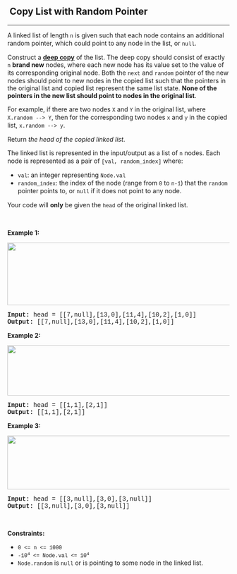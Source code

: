 <h2>  Copy List with Random Pointer</h2><hr><div><p>A linked list of length <code style="font-family: SFMono-Regular, Consolas, &quot;Liberation Mono&quot;, Menlo, Courier, monospace, Bangla482, sans-serif;">n</code> is given such that each node contains an additional random pointer, which could point to any node in the list, or <code style="font-family: SFMono-Regular, Consolas, &quot;Liberation Mono&quot;, Menlo, Courier, monospace, Bangla482, sans-serif;">null</code>.</p>

<p>Construct a <a href="https://en.wikipedia.org/wiki/Object_copying#Deep_copy" target="_blank"><strong>deep copy</strong></a> of the list. The deep copy should consist of exactly <code style="font-family: SFMono-Regular, Consolas, &quot;Liberation Mono&quot;, Menlo, Courier, monospace, Bangla482, sans-serif;">n</code> <strong>brand new</strong> nodes, where each new node has its value set to the value of its corresponding original node. Both the <code style="font-family: SFMono-Regular, Consolas, &quot;Liberation Mono&quot;, Menlo, Courier, monospace, Bangla482, sans-serif;">next</code> and <code style="font-family: SFMono-Regular, Consolas, &quot;Liberation Mono&quot;, Menlo, Courier, monospace, Bangla482, sans-serif;">random</code> pointer of the new nodes should point to new nodes in the copied list such that the pointers in the original list and copied list represent the same list state. <strong>None of the pointers in the new list should point to nodes in the original list</strong>.</p>

<p>For example, if there are two nodes <code style="font-family: SFMono-Regular, Consolas, &quot;Liberation Mono&quot;, Menlo, Courier, monospace, Bangla482, sans-serif;">X</code> and <code style="font-family: SFMono-Regular, Consolas, &quot;Liberation Mono&quot;, Menlo, Courier, monospace, Bangla482, sans-serif;">Y</code> in the original list, where <code style="font-family: SFMono-Regular, Consolas, &quot;Liberation Mono&quot;, Menlo, Courier, monospace, Bangla482, sans-serif;">X.random --&gt; Y</code>, then for the corresponding two nodes <code style="font-family: SFMono-Regular, Consolas, &quot;Liberation Mono&quot;, Menlo, Courier, monospace, Bangla482, sans-serif;">x</code> and <code style="font-family: SFMono-Regular, Consolas, &quot;Liberation Mono&quot;, Menlo, Courier, monospace, Bangla482, sans-serif;">y</code> in the copied list, <code style="font-family: SFMono-Regular, Consolas, &quot;Liberation Mono&quot;, Menlo, Courier, monospace, Bangla482, sans-serif;">x.random --&gt; y</code>.</p>

<p>Return <em>the head of the copied linked list</em>.</p>

<p>The linked list is represented in the input/output as a list of <code style="font-family: SFMono-Regular, Consolas, &quot;Liberation Mono&quot;, Menlo, Courier, monospace, Bangla482, sans-serif;">n</code> nodes. Each node is represented as a pair of <code style="font-family: SFMono-Regular, Consolas, &quot;Liberation Mono&quot;, Menlo, Courier, monospace, Bangla482, sans-serif;">[val, random_index]</code> where:</p>

<ul>
	<li><code style="font-family: SFMono-Regular, Consolas, &quot;Liberation Mono&quot;, Menlo, Courier, monospace, Bangla482, sans-serif;">val</code>: an integer representing <code style="font-family: SFMono-Regular, Consolas, &quot;Liberation Mono&quot;, Menlo, Courier, monospace, Bangla482, sans-serif;">Node.val</code></li>
	<li><code style="font-family: SFMono-Regular, Consolas, &quot;Liberation Mono&quot;, Menlo, Courier, monospace, Bangla482, sans-serif;">random_index</code>: the index of the node (range from <code style="font-family: SFMono-Regular, Consolas, &quot;Liberation Mono&quot;, Menlo, Courier, monospace, Bangla482, sans-serif;">0</code> to <code style="font-family: SFMono-Regular, Consolas, &quot;Liberation Mono&quot;, Menlo, Courier, monospace, Bangla482, sans-serif;">n-1</code>) that the <code style="font-family: SFMono-Regular, Consolas, &quot;Liberation Mono&quot;, Menlo, Courier, monospace, Bangla482, sans-serif;">random</code> pointer points to, or <code style="font-family: SFMono-Regular, Consolas, &quot;Liberation Mono&quot;, Menlo, Courier, monospace, Bangla482, sans-serif;">null</code> if it does not point to any node.</li>
</ul>

<p>Your code will <strong>only</strong> be given the <code style="font-family: SFMono-Regular, Consolas, &quot;Liberation Mono&quot;, Menlo, Courier, monospace, Bangla482, sans-serif;">head</code> of the original linked list.</p>

<p>&nbsp;</p>
<p><strong>Example 1:</strong></p>
<img alt="" src="https://assets.leetcode.com/uploads/2019/12/18/e1.png" style="width: 700px; height: 142px;">
<pre style="font-family: SFMono-Regular, Consolas, &quot;Liberation Mono&quot;, Menlo, Courier, monospace, Bangla482, sans-serif;"><strong>Input:</strong> head = [[7,null],[13,0],[11,4],[10,2],[1,0]]
<strong>Output:</strong> [[7,null],[13,0],[11,4],[10,2],[1,0]]
</pre>

<p><strong>Example 2:</strong></p>
<img alt="" src="https://assets.leetcode.com/uploads/2019/12/18/e2.png" style="width: 700px; height: 114px;">
<pre style="font-family: SFMono-Regular, Consolas, &quot;Liberation Mono&quot;, Menlo, Courier, monospace, Bangla482, sans-serif;"><strong>Input:</strong> head = [[1,1],[2,1]]
<strong>Output:</strong> [[1,1],[2,1]]
</pre>

<p><strong>Example 3:</strong></p>

<p><strong><img alt="" src="https://assets.leetcode.com/uploads/2019/12/18/e3.png" style="width: 700px; height: 122px;"></strong></p>

<pre style="font-family: SFMono-Regular, Consolas, &quot;Liberation Mono&quot;, Menlo, Courier, monospace, Bangla482, sans-serif;"><strong>Input:</strong> head = [[3,null],[3,0],[3,null]]
<strong>Output:</strong> [[3,null],[3,0],[3,null]]
</pre>

<p>&nbsp;</p>
<p><strong>Constraints:</strong></p>

<ul>
	<li><code style="font-family: SFMono-Regular, Consolas, &quot;Liberation Mono&quot;, Menlo, Courier, monospace, Bangla482, sans-serif;">0 &lt;= n &lt;= 1000</code></li>
	<li><code style="font-family: SFMono-Regular, Consolas, &quot;Liberation Mono&quot;, Menlo, Courier, monospace, Bangla482, sans-serif;">-10<sup>4</sup> &lt;= Node.val &lt;= 10<sup>4</sup></code></li>
	<li><code style="font-family: SFMono-Regular, Consolas, &quot;Liberation Mono&quot;, Menlo, Courier, monospace, Bangla482, sans-serif;">Node.random</code> is <code style="font-family: SFMono-Regular, Consolas, &quot;Liberation Mono&quot;, Menlo, Courier, monospace, Bangla482, sans-serif;">null</code> or is pointing to some node in the linked list.</li>
</ul>
</div>